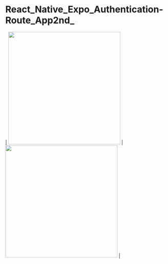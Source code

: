 # React_Native_Expo_Authentication-Route_App2nd_



| <img src="https://user-images.githubusercontent.com/55871146/115546812-1c2d8600-a2c3-11eb-8844-1cd11fb76c6d.jpeg" width="350"> | <img src="https://user-images.githubusercontent.com/55871146/115546825-1fc10d00-a2c3-11eb-9106-04b722055c40.jpeg" width="350"> |
